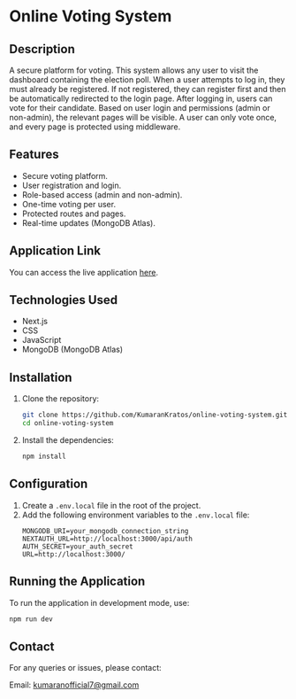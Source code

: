 # Online Voting System

## Description

A secure platform for voting. This system allows any user to visit the dashboard containing the election poll. When a user attempts to log in, they must already be registered. If not registered, they can register first and then be automatically redirected to the login page. After logging in, users can vote for their candidate. Based on user login and permissions (admin or non-admin), the relevant pages will be visible. A user can only vote once, and every page is protected using middleware.

## Features

- Secure voting platform.
- User registration and login.
- Role-based access (admin and non-admin).
- One-time voting per user.
- Protected routes and pages.
- Real-time updates (MongoDB Atlas).

## Application Link

You can access the live application [here](https://online-voting-system-two.vercel.app/).

## Technologies Used

- Next.js
- CSS
- JavaScript
- MongoDB (MongoDB Atlas)

## Installation

1. Clone the repository:
   ```bash
   git clone https://github.com/KumaranKratos/online-voting-system.git
   cd online-voting-system
   ```
2. Install the dependencies:
   ```bash
   npm install
   ```

## Configuration

1. Create a `.env.local` file in the root of the project.
2. Add the following environment variables to the `.env.local` file:
   ```
   MONGODB_URI=your_mongodb_connection_string
   NEXTAUTH_URL=http://localhost:3000/api/auth
   AUTH_SECRET=your_auth_secret
   URL=http://localhost:3000/
   ```

## Running the Application

To run the application in development mode, use:

```bash
npm run dev
```

## Contact

For any queries or issues, please contact:

Email: kumaranofficial7@gmail.com
